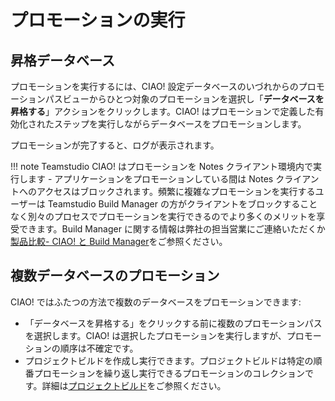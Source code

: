 # プロモーションの実行

## 昇格データベース
プロモーションを実行するには、CIAO! 設定データベースのいづれからのプロモーションパスビューからひとつ対象のプロモーションを選択し「**データベースを昇格する**」アクションをクリックします。CIAO! はプロモーションで定義した有効化されたステップを実行しながらデータベースをプロモーションします。

プロモーションが完了すると、ログが表示されます。

!!! note 
    Teamstudio CIAO! はプロモーションを Notes クライアント環境内で実行します - アプリケーションをプロモーションしている間は Notes クライアントへのアクセスはブロックされます。頻繁に複雑なプロモーションを実行するユーザーは Teamstudio Build Manager の方がクライアントをブロックすることなく別々のプロセスでプロモーションを実行できるのでより多くのメリットを享受できます。Build Manager に関する情報は弊社の担当営業にご連絡いただくか [製品比較- CIAO! と Build Manager](promotioncompare.md)をご参照ください。
 
## 複数データベースのプロモーション
CIAO! ではふたつの方法で複数のデータベースをプロモーションできます:

* 「データベースを昇格する」をクリックする前に複数のプロモーションパスを選択します。CIAO! は選択したプロモーションを実行しますが、プロモーションの順序は不確定です。
* プロジェクトビルドを作成し実行できます。プロジェクトビルドは特定の順番プロモーションを繰り返し実行できるプロモーションのコレクションです。詳細は[プロジェクトビルド](promotionproject.md)をご参照ください。
